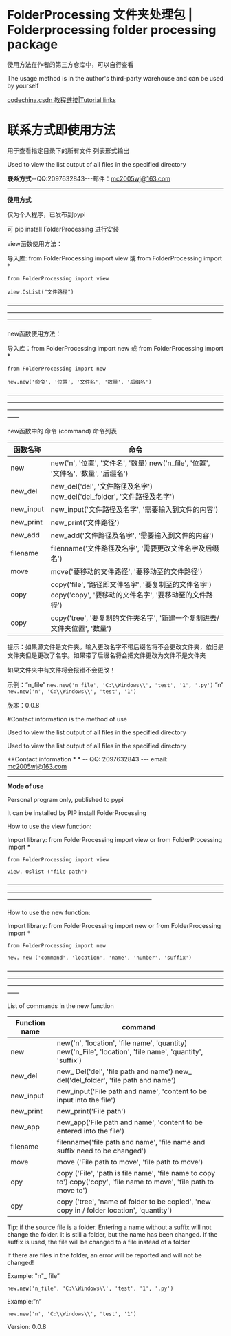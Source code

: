 # FolderProcessing 文件夹处理包 | Folderprocessing folder processing package


使用方法在作者的第三方仓库中，可以自行查看


The usage method is in the author's third-party warehouse and can be used by yourself

[codechina.csdn 教程链接|Tutorial links](https://blog.csdn.net/qq_53280175?spm=1000.2115.3001.5343)


# 联系方式即使用方法


用于查看指定目录下的所有文件 列表形式输出


Used to view the list output of all files in the specified directory



**联系方式**--QQ:2097632843---邮件：mc2005wj@163.com


---------------------------------------------------------------


**使用方式**



仅为个人程序，已发布到pypi



可 pip install FolderProcessing 进行安装


view函数使用方法：



导入库: from FolderProcessing import view 或 from FolderProcessing import *



`from FolderProcessing import view`


`view.OsList("文件路径")`



————————————————————————————————————————————————————————————————————————————————————————————————



new函数使用方法：



导入库：from FolderProcessing import new 或 from FolderProcessing import *



`from FolderProcessing import new`


`new.new('命令', '位置', '文件名', '数量', '后缀名')`



——————————————————————————————————————————————————————————————————————————————————————————————————————————————



new函数中的 命令 (command) 命令列表

| 函数名称 | 命令 |
| ------ | ------ |
| new | new('n', '位置', '文件名', '数量) new('n_file', '位置', '文件名', '数量', '后缀名') |
| new_del | new_del('del', '文件路径及名字') new_del('del_folder', '文件路径及名字') |
| new_input | new_input('文件路径及名字', '需要输入到文件的内容') |
| new_print | new_print('文件路径') |
| new_add | new_add('文件路径及名字', '需要输入到文件的内容') |
| filename | filenname('文件路径及名字', '需要更改文件名字及后缀名') |  
| move | move('要移动的文件路径', '要移动至的文件路径') | 
| copy | copy('file', '路径即文件名字', '要复制至的文件名字') copy('copy', '要移动的文件名字', '要移动至的文件路径')|
| copy | copy('tree', '要复制的文件夹名字', '新建一个复制进去/文件夹位置', '数量') |


提示：如果源文件是文件夹。输入更改名字不带后缀名将不会更改文件夹，依旧是文件夹但是更改了名字。如果带了后缀名将会把文件更改为文件不是文件夹



如果文件夹中有文件将会报错不会更改！



示例：“n_file” `new.new('n_file', 'C:\\Windows\\', 'test', '1', '.py')` 
“n” 
`new.new('n', 'C:\\Windows\\', 'test', '1')`



版本：0.0.8


#Contact information is the method of use


Used to view the list output of all files in the specified directory


Used to view the list output of all files in the specified directory


**Contact information * * -- QQ: 2097632843 --- email: mc2005wj@163.com



---------------------------------------------------------------


**Mode of use**


Personal program only, published to pypi


It can be installed by PIP install FolderProcessing


How to use the view function:


Import library: from FolderProcessing import view or from FolderProcessing import *


`from FolderProcessing import view`


`view. Oslist ("file path")`


————————————————————————————————————————————————————————————————————————————————————————————————


How to use the new function:


Import library: from FolderProcessing import new or from FolderProcessing import *


`from FolderProcessing import new`


`new. new ('command', 'location', 'name', 'number', 'suffix')`


——————————————————————————————————————————————————————————————————————————————————————————————————————————————


List of commands in the new function


| Function name | command |
| ------ | ------ |
|new | new('n', 'location', 'file name', 'quantity) new('n_File', 'location', 'file name', 'quantity', 'suffix') |
| new_del | new_ Del('del', 'file path and name') new_ del('del_folder', 'file path and name') |
| new_input | new_input('File path and name', 'content to be input into the file') |
| new_print | new_print('File path') |
| new_app | new_app('File path and name', 'content to be entered into the file') |
|filename | filenname('file path and name', 'file name and suffix need to be changed') |
|move | move ('File path to move', 'file path to move')|
|opy | copy ('File', 'path is file name', 'file name to copy to') copy('copy', 'file name to move', 'file path to move to')|
|opy | copy ('tree', 'name of folder to be copied', 'new copy in / folder location', 'quantity')|


Tip: if the source file is a folder. Entering a name without a suffix will not change the folder. It is still a folder, but the name has been changed. If the suffix is used, the file will be changed to a file instead of a folder


If there are files in the folder, an error will be reported and will not be changed!


Example: "n"_ file”


`new.new('n_file', 'C:\\Windows\\', 'test', '1', '.py')` 


Example:”n“ 


`new.new('n', 'C:\\Windows\\', 'test', '1')`


Version: 0.0.8
